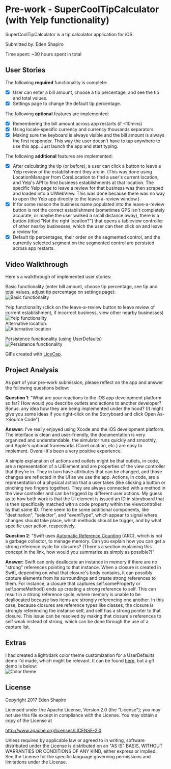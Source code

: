 # Pre-work - SuperCoolTipCalculator (with Yelp functionality)

SuperCoolTipCalculator is a tip calculator application for iOS.

Submitted by: Eden Shapiro

Time spent: ~30 hours spent in total

## User Stories

The following **required** functionality is complete:

* [x] User can enter a bill amount, choose a tip percentage, and see the tip and total values.
* [x] Settings page to change the default tip percentage.

The following **optional** features are implemented:
* [x] Remembering the bill amount across app restarts (if <10mins)
* [x] Using locale-specific currency and currency thousands separators.
* [x] Making sure the keyboard is always visible and the bill amount is always the first responder. This way the user doesn't have to tap anywhere to use this app. Just launch the app and start typing.

The following **additional** features are implemented:

- [x] After calculating the tip (or before), a user can click a button to leave a Yelp review of the establishment they are in. (This was done using LocationManager from CoreLocation to find a user's current location, and Yelp's API to find business establishments at that location. The specific Yelp page to leave a review for that business was then scraped and loaded into a UIWebView. This was done because there was no way to open the Yelp app directly to the leave-a-review window.)
- [x] If for some reason the business name populated into the leave-a-review button is not the correct establishment (sometimes GPS isn't completely accurate, or maybe the user walked a small distance away), there is a button (titled "Not the right location?") that opens a tableview controller of other nearby businesses, which the user can then click on and leave a review for.
- [x] Default tip percentages, their order on the segmented control, and the currently selected segment on the segmented control are persisted across app restarts. 

## Video Walkthrough 

Here's a walkthrough of implemented user stories:

Basic functionality (enter bill amount, choose tip percentage, see tip and total values, adjust tip percentage on settings page):  
<img src='http://i.imgur.com/xSYbUk0.gif' title='Basic functionality' width='' alt='Basic functionality' />

Yelp functionality (click on the leave-a-review button to leave review of current establishment, if incorrect business, view other nearby businesses)  
<img src='http://i.imgur.com/D0Bpvsz.gif' title='Yelp functionality' width='' alt='Yelp functionality' />   
Alternative location:  
<img src='http://i.imgur.com/jXo3xIR.gif' title='Alternative location' width='' alt='Alternative location' />

Persistence functionality (using UserDefaults)  
<img src='http://i.imgur.com/kSmINg3.gif' title='Persistence functionality' width='' alt='Persistence functionality' />

GIFs created with [LiceCap](http://www.cockos.com/licecap/).

## Project Analysis

As part of your pre-work submission, please reflect on the app and answer the following questions below:

**Question 1**: "What are your reactions to the iOS app development platform so far? How would you describe outlets and actions to another developer? Bonus: any idea how they are being implemented under the hood? (It might give you some ideas if you right-click on the Storyboard and click Open As->Source Code")

**Answer:** I've really enjoyed using Xcode and the iOS development platform. The interface is clean and user-friendly, the documentation is very organized and understandable, the simulator runs quickly and smoothly, and Apple's optional frameworks (CoreLocation, etc.) are easy to implement. Overall it's been a very positive experience.   

A simple explanation of actions and outlets might be that outlets, in code, are a representation of a UIElement and are properties of the view controller that they’re in. They in turn have attributes that can be changed, and those changes are reflected in the UI as we use the app. Actions, in code, are a representation of a physical action that a user takes (like clicking a button or pinching two fingers together). They are always connected with a method in the view controller and can be triggerd by different user actions. My guess as to how both work is that the UI element is issued an ID in storyboard that is then specifically matched with a code property within the viewcontroller by that same ID. There seem to be some additional components, like "destination", "selector", and "eventType", which appear to signal where changes should take place, which methods should be trigger, and by what specific user action, respectively.

**Question 2**: "Swift uses [Automatic Reference Counting](https://developer.apple.com/library/content/documentation/Swift/Conceptual/Swift_Programming_Language/AutomaticReferenceCounting.html#//apple_ref/doc/uid/TP40014097-CH20-ID49) (ARC), which is not a garbage collector, to manage memory. Can you explain how you can get a strong reference cycle for closures? (There's a section explaining this concept in the link, how would you summarize as simply as possible?)"

**Answer:** Swift can only deallocate an instance in memory if there are no "strong" references pointing to that instance. When a closure is created in Swift, depending on what that closure's body contains, it can possibly capture elements from its surroundings and create strong references to them. For instance, a closure that captures self.someProperty or self.someMethod() ends up creating a strong reference to self. This can result in a strong reference cycle, where memory is unable to be deallocated because two items are strongly referencing one another. In this case, because closures are reference types like classes, the closure is strongly referencing the instance self, and self has a strong pointer to that closure. This issue can be resolved by making that closure's references to self weak instead of strong, which can be done through the use of a capture list.

## Extras
I had created a light/dark color theme customization for a UserDefaults demo I'd made, which might be relevant. It can be found [here](https://github.com/EdenShapiro/UserDefaults-example), but a gif demo is below:  
<img src='http://i.imgur.com/DgoVOIp.gif' title='Color theme' width='' alt='Color theme' />



## License

Copyright 2017 Eden Shapiro

Licensed under the Apache License, Version 2.0 (the "License");
you may not use this file except in compliance with the License.
You may obtain a copy of the License at

http://www.apache.org/licenses/LICENSE-2.0

Unless required by applicable law or agreed to in writing, software
distributed under the License is distributed on an "AS IS" BASIS,
WITHOUT WARRANTIES OR CONDITIONS OF ANY KIND, either express or implied.
See the License for the specific language governing permissions and
limitations under the License.
